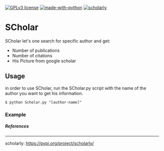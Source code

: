 [![GPLv3 license](https://img.shields.io/badge/License-GPLv3-blue.svg "GPLv3")](http://perso.crans.org/besson/LICENSE.html) [![made-with-python](https://img.shields.io/badge/Made%20with-Python-1f425f.svg "python")](https://www.python.org/) [![scholarly](https://img.shields.io/badge/reference-scholarly-informational "scholarly")](https://pypi.org/project/scholarly/)

# SCholar

SCholar let's one search for specific author and get:

* Number of publications
* Number of citations
* His Picture from google scholar

## Usage

in order to use SCholar, run the SCholar.py script with the name of the author you want to get his information.

`$ python Scholar.py "[author-name]"`

### Example



##### References
---
scholarly: https://pypi.org/project/scholarly/ 
